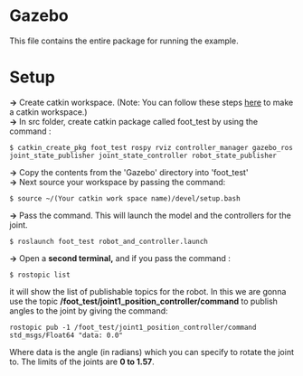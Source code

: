 # Gazebo
This file contains the entire package for running the example. 

# Setup
**->** Create catkin workspace. (Note: You can follow these steps [here](http://wiki.ros.org/catkin/Tutorials/create_a_workspace) to make a catkin workspace.) \
**->** In src folder, create catkin package called foot_test by using the command :
 ```
$ catkin_create_pkg foot_test rospy rviz controller_manager gazebo_ros joint_state_publisher joint_state_controller robot_state_publisher
 ```
**->** Copy the contents from the 'Gazebo' directory into 'foot_test'\
**->** Next source your workspace by passing the command:
```
$ source ~/(Your catkin work space name)/devel/setup.bash
```
**->** Pass the command. This will launch the model and the controllers for the joint.
```
$ roslaunch foot_test robot_and_controller.launch
```
**->** Open a **second terminal,** and if you pass the command :
```
$ rostopic list
```
it will show the list of publishable topics for the robot. In this we are gonna use the topic **/foot_test/joint1_position_controller/command** to publish angles to the joint by giving the command:
```
rostopic pub -1 /foot_test/joint1_position_controller/command std_msgs/Float64 "data: 0.0"
```
Where data is the angle (in radians) which you can specify to rotate the joint to. The limits of the joints are **0 to 1.57**.
